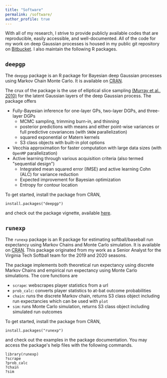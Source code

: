 ```yaml
---
title: "Software"
permalink: /software/
author_profile: true
---
```


With all of my research, I strive to provide publicly available codes that are reproducible, easily accessible, and well-documented.  All of the code for my work on deep Gaussian processes is housed in my public git repository on [Bitbucket](https://bitbucket.org/gramacylab/deepgp-ex/).  I also maintain the following R packages.

`deepgp`
------

The `deepgp` package is an R package for Bayesian deep Gaussian processes using Markov Chain Monte Carlo.  It is available on [CRAN](https://CRAN.R-project.org/package=deepgp).

The crux of the package is the use of elliptical slice sampling [(Murray et al., 2010)](http://proceedings.mlr.press/v9/murray10a/murray10a.pdf) for the latent Gaussian layers of the deep Gaussian process.  The package offers

* Fully-Bayesian inference for one-layer GPs, two-layer DGPs, and three-layer DGPs
	+ MCMC sampling, trimming burn-in, and thinning
	+ posterior predictions with means and either point-wise variances or full predictive covariances (with `SNOW` parallelization)
	+ squared exponential or Matern kernels
	+ S3 class objects with built-in plot options
* Vecchia approximation for faster computation with large data sizes (with `OpenMP` parallelization)
* Active learning through various acquisition criteria (also termed "sequential design")
	+ Integrated mean squared error (IMSE) and active learning Cohn (ALC) for variance reduction
	+ Expected improvement for Bayesian optimization 
	+ Entropy for contour location 

To get started, install the package from CRAN,
```
install.packages("deepgp")
```
and check out the package vignette, available [here](https://cran.r-project.org/web/packages/deepgp/vignettes/deepgp.html).

`runexp`
------

The `runexp` package is an R package for estimating softball/baseball run expectancy using Markov Chains and Monte Carlo simulation. It is available on [CRAN](https://CRAN.R-project.org/package=runexp).  This package originated from my work as a Senior Analyst for the Virginia Tech Softball team for the 2019 and 2020 seasons.

The package implements both theoretical run expectancy using discrete Markov Chains and empirical run expectancy using Monte Carlo simulations.  The core functions are

* `scrape`: webscrapes player statistics from a url
* `prob_calc`: converts player statistics to at-bat outcome probabilities
* `chain`: runs the discrete Markov chain, returns S3 class object including run expectancies which can be used with `plot`
* `sim`: runs Monte Carlo simulation, returns S3 class object including simulated run outcomes

To get started, install the package from CRAN,
```
install.packages("runexp")
```
and check out the examples in the package documentation.  You may access the package's help files with the following commands.
```
library(runexp)
?scrape
?prob_calc
?chain
?sim
``` 